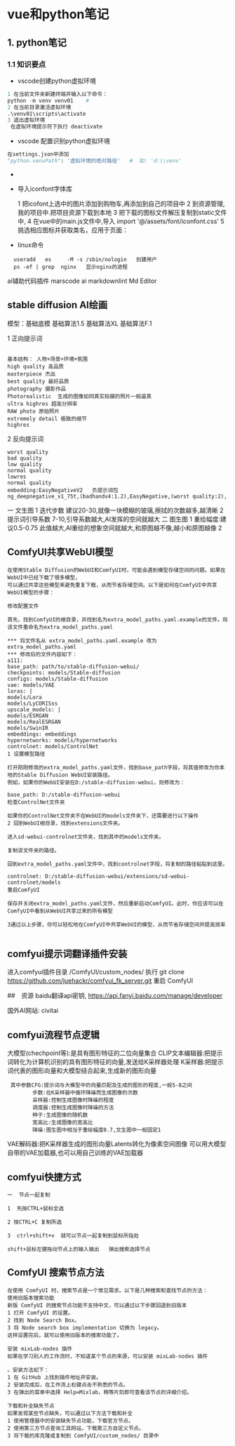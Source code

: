 # vue和python笔记

## 1. python笔记

### 1.1 知识要点

- vscode创建python虚拟环境

```python
1 在当前文件夹新建终端并输入以下命令：
python -m venv venv01    # 
2 在当前目录激活虚拟环境
.\venv01\scripts\activate
3 退出虚拟环境
 在虚拟环境提示符下执行 deactivate

```

- vscode 配置识别python虚拟环境

```python
在settings.json中添加
"python.venvPath": '虚拟环境的绝对路径'   #  如: 'd:\\venv'
```

-
- 导入iconfont字体库

  1 把icofont上选中的图片添加到购物车,再添加到自己的项目中
  2 到资源管理,我的项目中.把项目资源下载到本地
  3 把下载的图标文件解压复制到static文件中,
  4 在vue中的main.js文件中,导入 import '@/assets/font/iconfont.css'
  5  挑选相应图标并获取类名，应用于页面：<i class="iconfont icon-xxx"></i>
- linux命令

```
  useradd   es     -M -s /sbin/nologin   创建用户
  ps -ef | grep  nginx   显示nginx的进程  
```

ai辅助代码插件  marscode ai          markdownlint    Md Editor

## stable diffusion  AI绘画

模型：基础底模  基础算法1.5   基础算法XL   基础算法F.1

1 正向提示词

```

基本结构： 人物+场景+环境+氛围
high quality 高品质
masterpiece 杰出
best quality 最好品质
photography 摄影作品
Photorealistic  生成的图像如同真实拍摄的照片一般逼真
ultra highres 超高分辨率
RAW photo 原始照片
extremely detail 极致的细节
highres  
```

2 反向提示词

```
worst quality
bad quality
low quality
normal quality
lowres
normal quality
embedding:EasyNegativeV2   负提示词包
ng_deepnegative_v1_75t,(badhandv4:1.2),EasyNegative,(worst quality:2),

```

一 文生图
1 迭代步数 建议20-30,就像一块模糊的玻璃,擦拭的次数越多,越清晰
2 提示词引导系数 7-10,引导系数越大,AI发挥的空间就越大
二 图生图
1 重绘幅度:建议0.5-0.75 此值越大,AI重绘的想象空间就越大,和原图越不像,越小和原图越像
2

## ComfyUI共享WebUI模型

```
在使用Stable Diffusion的WebUI和ComfyUI时，可能会遇到模型存储空间的问题。如果在WebUI中已经下载了很多模型，
可以通过共享这些模型来避免重复下载，从而节省存储空间。以下是如何在ComfyUI中共享WebUI模型的步骤：

修改配置文件

首先，找到ComfyUI的根目录，并找到名为extra_model_paths.yaml.example的文件。将该文件重命名为extra_model_paths.yaml

*** 将文件名从 extra_model_paths.yaml.example 改为 extra_model_paths.yaml
*** 修改后的文件内容如下：
a111:
base_path: path/to/stable-diffusion-webui/
checkpoints: models/Stable-diffusion
configs: models/Stable-diffusion
vae: models/VAE
loras: |
models/Lora
models/LyCORISss
upscale_models: |
models/ESRGAN
models/RealESRGAN
models/SwinIR
embeddings: embeddings
hypernetworks: models/hypernetworks
controlnet: models/ControlNet
1 设置模型路径

打开刚刚修改的extra_model_paths.yaml文件，找到base_path字段，将其值修改为你本地的Stable Diffusion WebUI安装路径。
例如，如果你的WebUI安装在D:/stable-diffusion-webui，则修改为：

base_path: D:/stable-diffusion-webui
检查ControlNet文件夹

如果你的ControlNet文件夹不在WebUI的models文件夹下，还需要进行以下操作
2 回到WebUI根目录，找到extensions文件夹。

进入sd-webui-controlnet文件夹，找到其中的models文件夹。

复制该文件夹的路径。

回到extra_model_paths.yaml文件中，找到controlnet字段，将复制的路径粘贴到这里。

controlnet: D:/stable-diffusion-webui/extensions/sd-webui-controlnet/models
重启ComfyUI

保存并关闭extra_model_paths.yaml文件，然后重新启动ComfyUI。此时，你应该可以在ComfyUI中看到从WebUI共享过来的所有模型

3通过以上步骤，你可以轻松地在ComfyUI中共享WebUI的模型，从而节省存储空间并提高效率


```

## comfyui提示词翻译插件安装

进入comfyui插件目录 /ComfyUI/custom_nodes/
执行 git clone https://github.com/juehackr/comfyui_fk_server.git
重启 ComfyUI

##　资源
baidu翻译api密钥,
https://api.fanyi.baidu.com/manage/developer

国外AI网站: civitai

## comfyui流程节点逻辑

大模型(chechpoint等):是具有图形特征的二位向量集合
CLIP文本编辑器:把提示词转化为计算机识别的具有图形特征的向量,发送给K采样器处理
K采样器:把提示词代表的图形向量和大模型结合起来,生成新的图形向量

```
 其中参数CFG:提示词与大模型中的向量匹配及生成的图形的程度,一般5-8之间
        步数:在K采样器中循环降噪而生成图像的次数
        采样器:控制生成图像时降噪的程度
        调度器:控制生成图像时降噪的方法
        种子:生成图像的随机数
        宽高比:生成图像的宽高比 
        降噪:图生图中相当于重绘幅度0.7,文生图中一般固定1  
```

VAE解码器:把K采样器生成的图形向量Latents转化为像素空间图像
可以用大模型自带的VAE加载器,也可以用自己训练的VAE加载器

## comfyui快捷方式

```
一  节点一起复制

1  先按CTRL+鼠标全选

2 按CTRL+C 复制所选

3  ctrl+shift+v  就可以节点一起复制到鼠标所指处

shift+鼠标左键拖动节点上的输入输出   弹出搜索选择节点
```

## ComfyUI 搜索节点方法

```
在使用 ComfyUI 时，搜索节点是一个常见需求。以下是几种搜索和查找节点的方法：
使用旧版本搜索功能
新版 ComfyUI 的搜索节点功能不支持中文，可以通过以下步骤回退到旧版本
1 打开 ComfyUI 的设置。
2 找到 Node Search Box。
3 将 Node search box implementation 切换为 legacy。
这样设置完后，就可以使用旧版本的搜索功能了。

安装 mixLab-nodes 插件
如果在学习别人的工作流时，不知道某个节点的来源，可以安装 mixLab-nodes 插件

。安装方法如下：
1 在 GitHub 上找到插件地址并安装。
2 安装完成后，在工作流上右键点击不熟悉的节点。
3 在弹出的菜单中选择 Help∞Mixlab，稍等片刻即可查看该节点的详细介绍。

下载和补全缺失节点
如果发现某些节点缺失，可以通过以下方法下载和补全
1 使用管理器中的安装缺失节点功能，下载官方节点。
2 使用第三方节点查询工具网站，下载第三方自定义节点。
3 将下载的库克隆或复制到 ComfyUI/custom_nodes/ 目录中
```
